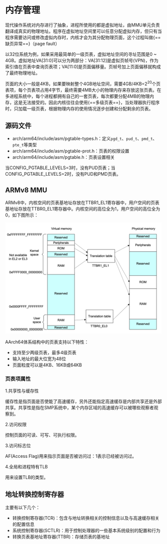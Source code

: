 # 内存管理

现代操作系统对内存进行了抽象，进程所使用的都是虚拟地址，由MMU单元负责翻译成真实的物理地址。程序在虚拟地址空间里可以任意分配虚拟内存，但只有当程序需要访问或修改虚拟内存时，内核才会为其分配物理页面，这个过程叫做{==缺页异常==}（page fault）

以32位系统为例，如果采用最简单的一级页表，虚拟地址空间的寻址范围是0 ~ 4GB。虚拟地址VA[31:0]可以分为两部分：VA[31:12]是虚拟页帧号(VPN)，作为索引值在页表中查询页表项；VA[11:0]是页面偏移量。页帧号加上页面偏移就构成了最终物理地址。

页面的大小一般是4KB，如果要映射整个4GB地址空间，需要4GB/4KB=2<sup>20</sup>个页表项，每个页表项占用4字节，最终需要4MB大小的物理内存来存放这张页表。在多进程系统中，每个进程都拥有自己的一套页表，每次都要分配4MB的物理内存，这是无法接受的。因此内核往往会使用{==多级页表==}，当处理器执行程序时，只加载一级页表，根据物理内存的使用情况逐步创建和分配剩余的页表。

## 源码文件

- arch/arm64/include/asm/pgtable-types.h：定义`pgd_t`、`pud_t`、`pmd_t`、`pte_t`等类型
- arch/arm64/include/asm/pgtable-prot.h：页表的权限设置
- arch/arm64/include/asm/pgtable.h：页表设置相关

当CONFIG_PGTABLE_LEVELS=3时，没有PUD页表；当CONFIG_PGTABLE_LEVELS=2时，没有PUD和PMD页表。

## ARMv8 MMU

ARMv8中，内核空间的页表基地址存放在TTBR1_EL1寄存器中，用户空间的页表基地址存放在TTBR0_EL1寄存器中。内核空间的高位全为1，用户空间的高位全为0，如下图所示：

![地址转换](../images/arm/mm.jpg)

AArch64体系结构中的页表支持以下特性：

- 支持至少两级页表，最多4级页表
- 输入地址的最大位宽为48位
- 页面粒度可以是4KB、16KB或64KB



### 页表项属性

1.共享性与缓存性

缓存性是指页面是否使能了高速缓存，另外还能指定高速缓存是内部共享还是外部共享。共享性是指在SMP系统中，某个内存区域的高速缓存可以被哪些观察者观察到。

2.访问权限

控制页面的可读、可写、可执行权限。

3.访问标志位

AF(Access Flag)用来指示页面是否被访问过：1表示已经被访问过。

4.全局和进程特有TLB

用来设置TLB的类型。


## 地址转换控制寄存器

主要有以下几个：

- 转换控制寄存器(TCR)：包含与地址转换相关的控制信息以及与高速缓存相关的配置信息
- 系统控制寄存器(SCTLR)：用于控制处理器的一些基本系统级别的配置和行为
- 转换页表基地址寄存器(TTBR)：存储页表的基地址



